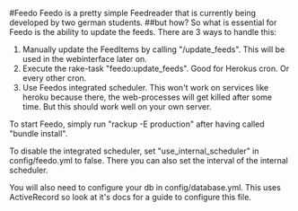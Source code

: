 #Feedo
Feedo is a pretty simple Feedreader that is currently being developed by two german students.
##but how?
So what is essential for Feedo is the ability to update the feeds. There are 3 ways to handle this:

1. Manually update the FeedItems by calling "/update_feeds". This will be used in the webinterface later on.
2. Execute the rake-task "feedo:update_feeds". Good for Herokus cron. Or every other cron.
3. Use Feedos integrated scheduler. This won't work on services like heroku because there, the web-processes will get killed after some time. But this should work well on your own server.

To start Feedo, simply run "rackup -E production" after having called "bundle install".

To disable the integrated scheduler, set "use_internal_scheduler" in config/feedo.yml to false. There you can also set the interval of the internal scheduler.

You will also need to configure your db in config/database.yml. This uses ActiveRecord so look at it's docs for a guide to configure this file.
